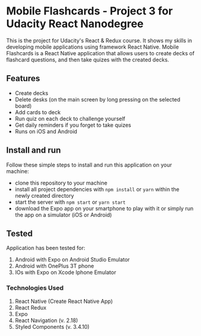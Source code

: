 # Mobile Flashcards - Project 3 for Udacity React Nanodegree

This is the project for Udacity's React & Redux course.
It shows my skills in developing mobile applications using framework React Native.
Mobile Flashcards is a React Native application that allows users to create decks of
flashcard questions, and then take quizes with the created decks. 

## Features

* Create decks
* Delete desks (on the main screen by long pressing on the selected board)
* Add cards to deck
* Run quiz on each deck to challenge yourself
* Get daily reminders if you forget to take quizes
* Runs on iOS and Android

## Install and run

Follow these simple steps to install and run this application on your machine:

* clone this repository to your machine
* install all project dependencies with `npm install` or `yarn` within the newly created directory
* start the server with `npm start` or `yarn start` 
* download the Expo app on your smartphone to play with it or simply run the app on a simulator (iOS or Android)

## Tested

Application has been tested for:
1. Android with Expo on Android Studio Emulator
2. Android with OnePlus 3T phone
3. IOs with Expo on Xcode Iphone Emulator

### Technologies Used
1. React Native (Create React Native App)
2. React Redux
3. Expo
4. React Navigation (v. 2.18)
5. Styled Components (v. 3.4.10)


